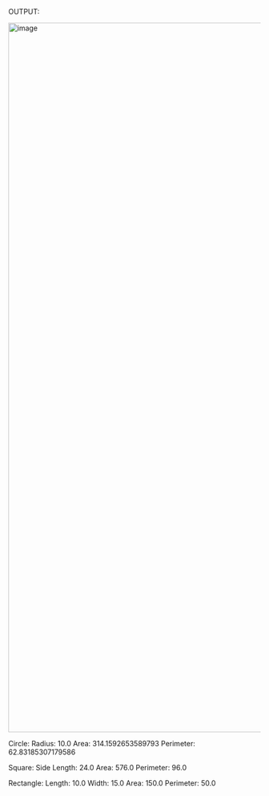OUTPUT:

<img width="1416" alt="image" src="https://github.com/kaushik1580/shape_assignment/assets/37845653/3eb7d3ae-398c-4816-ba50-7d10bf13e478">

Circle:
Radius: 10.0
Area: 314.1592653589793
Perimeter: 62.83185307179586

Square:
Side Length: 24.0
Area: 576.0
Perimeter: 96.0

Rectangle:
Length: 10.0
Width: 15.0
Area: 150.0
Perimeter: 50.0
